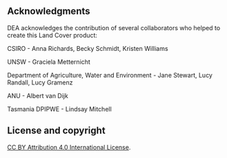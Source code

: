 ## Acknowledgments

DEA acknowledges the contribution of several collaborators who helped to create this Land Cover product:

CSIRO - Anna Richards, Becky Schmidt, Kristen Williams

UNSW - Graciela Metternicht

Department of Agriculture, Water and Environment - Jane Stewart, Lucy Randall, Lucy Gramenz

ANU - Albert van Dijk

Tasmania DPIPWE - Lindsay Mitchell

## License and copyright

[CC BY Attribution 4.0 International License](https://creativecommons.org/licenses/by/4.0/).

